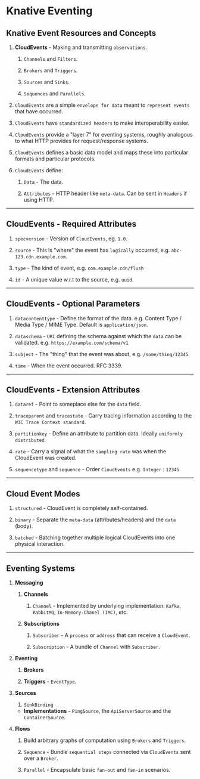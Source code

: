# Knative Eventing

## Knative Event Resources and Concepts

1. __CloudEvents__ - Making and transmitting `observations`.

    1. `Channels` and `Filters`.
    
    2. `Brokers` and `Triggers`.

    3. `Sources` and `Sinks`.
    
    4. `Sequences` and `Parallels`.

2. `CloudEvents` are a simple `envelope for data` meant to `represent events` that have occurred. 

3. `CloudEvents` have `standardized headers` to make interoperability easier.

4. `CloudEvents` provide a "layer 7" for eventing systems, roughly analogous to what HTTP provides for request/response systems. 

5. `CloudEvents` defines a basic data model and maps these into particular formats and particular protocols.

6. `CloudEvents` define:

    1. `Data` - The data.

    2. `Attributes` - HTTP header like `meta-data`. Can be sent in `Headers` if using HTTP.

---

## CloudEvents - Required Attributes

1. `specversion` - Version of `CloudEvents`, eg. `1.0`.

2. `source` - This is "where" the event has `logically` occurred, e.g. `abc-123.cdn.example.com`.

3. `type` - The kind of event, e.g. `com.example.cdn/flush`

4. `id` - A unique value w.r.t to the source, e.g. `uuid`.

---

## CloudEvents - Optional Parameters

1. `datacontenttype` - Define the format of the data. e.g. Content Type / Media Type / MIME Type. Default is `application/json`.

2. `dataschema` - `URI` defining the schema against which the `data` can be validated. e.g. `https://example.com/schema/v1`

3. `subject` - The "thing" that the event was about, e.g. `/some/thing/12345`.

4. `time` - When the event occurred. RFC 3339.

---

## CloudEvents - Extension Attributes

1. `dataref` - Point to someplace else for the `data` field.

2. `traceparent` and `tracestate` - Carry tracing information according to the `W3C Trace Context standard`.

3. `partitionkey` - Define an attribute to partition data. Ideally `uniformly distributed`.

4. `rate` - Carry a signal of what the `sampling rate` was when the CloudEvent was created.

5. `sequencetype` and `sequence` - Order `CloudEvents` e.g. `Integer` : `12345`.

---

## Cloud Event Modes

1. `structured` - CloudEvent is completely self-contained.

2. `binary` - Separate the `meta-data` (attributes/headers) and the `data` (body).

3. `batched` - Batching together multiple logical CloudEvents into one physical interaction.

---

## Eventing Systems

1. __Messaging__

    1. __Channels__

        1. `Channel` - Implemented by underlying implementation: `Kafka`, `RabbitMQ`, `In-Memory-Chanel (IMC)`, etc.
    
    2. __Subscriptions__

        1. `Subscriber` - A `process` or `address` that can receive a `CloudEvent`.
        
        2. `Subscription` - A bundle of `Channel` with `Subscriber`.

2. __Eventing__

    1. __Brokers__

    2. __Triggers__ - `EventType`.


3. __Sources__

    1. `SinkBinding`

    * __Implementations__ - `PingSource`, the `ApiServerSource` and the `ContainerSource`.

4. __Flows__

    1. Build arbitrary graphs of computation using `Brokers` and `Triggers`.

    2. `Sequence` - Bundle `sequential steps` connected via `CloudEvents` sent over a `Broker`.
    
    3. `Parallel` - Encapsulate basic `fan-out` and `fan-in` scenarios.
















